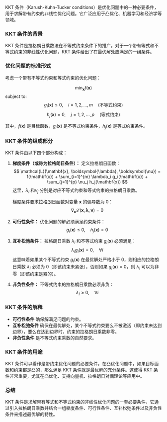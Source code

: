 KKT 条件（Karush-Kuhn-Tucker conditions）是优化问题中的一种必要条件，用于求解带有约束的非线性优化问题。它广泛应用于凸优化、机器学习和经济学等领域。

### KKT 条件的背景
KKT 条件是拉格朗日乘数法在不等式约束条件下的推广。对于一个带有等式和不等式约束的非线性优化问题，KKT 条件给出了在最优解处应满足的一组条件。

### 优化问题的标准形式
考虑一个带有不等式约束和等式约束的优化问题：

$$
\min_{\mathbf{x}} f(\mathbf{x})
$$
subject to:
$$
g_i(\mathbf{x}) \leq 0, \quad i = 1, 2, \dots, m \quad \text{(不等式约束)}
$$
$$
h_j(\mathbf{x}) = 0, \quad j = 1, 2, \dots, p \quad \text{(等式约束)}
$$

其中，$f(\mathbf{x})$ 是目标函数，$g_i(\mathbf{x})$ 是不等式约束条件，$h_j(\mathbf{x})$ 是等式约束条件。

### KKT 条件的组成部分
KKT 条件由以下四个部分构成：

1. **梯度条件（或称为拉格朗日条件）：**
   定义拉格朗日函数：
   $$
   \mathcal{L}(\mathbf{x}, \boldsymbol{\lambda}, \boldsymbol{\nu}) = f(\mathbf{x}) + \sum_{i=1}^{m} \lambda_i g_i(\mathbf{x}) + \sum_{j=1}^{p} \nu_j h_j(\mathbf{x})
   $$
   这里，$\lambda_i$ 和$\nu_j$ 分别是对应不等式约束和等式约束的拉格朗日乘数。
   
   梯度条件要求拉格朗日函数对变量 $\mathbf{x}$ 的偏导数为 0：
   $$
   \nabla_{\mathbf{x}} \mathcal{L}(\mathbf{x}, \boldsymbol{\lambda}, \boldsymbol{\nu}) = 0
   $$

2. **可行性条件：**
   优化问题的解必须满足约束条件：
   $$
   g_i(\mathbf{x}) \leq 0, \quad h_j(\mathbf{x}) = 0
   $$
   
3. **互补松弛条件：**
   拉格朗日乘数 $\lambda_i$ 和不等式约束 $g_i(\mathbf{x})$ 必须满足：
   $$
   \lambda_i g_i(\mathbf{x}) = 0, \quad \forall i
   $$
   这意味着如果某个不等式约束 $g_i(\mathbf{x})$ 在最优解处严格小于 0，则相应的拉格朗日乘数 $\lambda_i$ 必须为 0（即该约束未紧张），否则如果 $g_i(\mathbf{x}) = 0$，则 $\lambda_i$ 可以为非零（即该约束是紧的）。

4. **非负性条件：**
   不等式约束的拉格朗日乘数必须非负：
   $$
   \lambda_i \geq 0, \quad \forall i
   $$

### KKT 条件的解释
- **可行性条件** 确保解满足问题的约束。
- **互补松弛条件** 确保在最优解处，某个不等式约束要么不被激活（即约束未达到边界），要么在达到边界时，约束的拉格朗日乘数非零。
- **非负性条件** 是不等式约束乘数的自然要求。

### KKT 条件的用途
KKT 条件可以看作是带约束优化问题的必要条件，在凸优化问题中，如果目标函数和约束都是凸的，那么满足 KKT 条件就是最优解的充分条件。这使得 KKT 条件非常重要，尤其在凸优化、支持向量机、拉格朗日对偶理论等应用中。

### 总结
KKT 条件是求解带有等式和不等式约束的非线性优化问题的一套必要条件，它通过引入拉格朗日乘数并结合一组梯度条件、可行性条件、互补松弛条件以及非负性条件来描述最优解的特性。